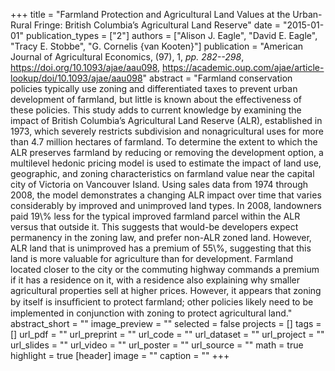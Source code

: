 +++
title = "Farmland Protection and Agricultural Land Values at the Urban-Rural Fringe: British Columbia’s Agricultural Land Reserve"
date = "2015-01-01"
publication_types = ["2"]
authors = ["Alison J. Eagle", "David E. Eagle", "Tracy E. Stobbe", "G. Cornelis {van Kooten}"]
publication = "American Journal of Agricultural Economics, (97), 1, _pp. 282--298_, https://doi.org/10.1093/ajae/aau098, https://academic.oup.com/ajae/article-lookup/doi/10.1093/ajae/aau098"
abstract = "Farmland conservation policies typically use zoning and differentiated taxes to prevent urban development of farmland, but little is known about the effectiveness of these policies. This study adds to current knowledge by examining the impact of British Columbia’s Agricultural Land Reserve (ALR), established in 1973, which severely restricts subdivision and nonagricultural uses for more than 4.7 million hectares of farmland. To determine the extent to which the ALR preserves farmland by reducing or removing the development option, a multilevel hedonic pricing model is used to estimate the impact of land use, geographic, and zoning characteristics on farmland value near the capital city of Victoria on Vancouver Island. Using sales data from 1974 through 2008, the model demonstrates a changing ALR impact over time that varies considerably by improved and unimproved land types. In 2008, landowners paid 19\\% less for the typical improved farmland parcel within the ALR versus that outside it. This suggests that would-be developers expect permanency in the zoning law, and prefer non-ALR zoned land. However, ALR land that is unimproved has a premium of 55\\%, suggesting that this land is more valuable for agriculture than for development. Farmland located closer to the city or the commuting highway commands a premium if it has a residence on it, with a residence also explaining why smaller agricultural properties sell at higher prices. However, it appears that zoning by itself is insufﬁcient to protect farmland; other policies likely need to be implemented in conjunction with zoning to protect agricultural land."
abstract_short = ""
image_preview = ""
selected = false
projects = []
tags = []
url_pdf = ""
url_preprint = ""
url_code = ""
url_dataset = ""
url_project = ""
url_slides = ""
url_video = ""
url_poster = ""
url_source = ""
math = true
highlight = true
[header]
image = ""
caption = ""
+++
